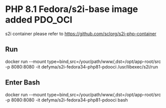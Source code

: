 PHP 8.1 Fedora/s2i-base image added PDO_OCI
================

s2i container please refer to https://github.com/sclorg/s2i-php-container

Run
---
docker run --mount type=bind,src=/your/path/www/,dst=/opt/app-root/src -p 8080:8080 -it defyma/s2i-fedora34-php81-pdooci /usr/libexec/s2i/run

Enter Bash
-----
docker run --mount type=bind,src=/your/path/www/,dst=/opt/app-root/src -p 8080:8080 -it defyma/s2i-fedora34-php81-pdooci bash
